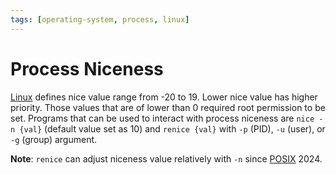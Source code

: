 ```yaml
---
tags: [operating-system, process, linux]
---
```


# Process Niceness

[Linux](202204081225.md) defines nice value range from -20 to 19. Lower nice
value has higher priority. Those values that are of lower than 0 required root
permission to be set. Programs that can be used to interact with process
niceness are `nice -n {val}` (default value set as 10) and `renice {val}` with
`-p` (PID), `-u` (user), or `-g` (group) argument.

**Note**: `renice` can adjust niceness value relatively with `-n` since
[POSIX](202307131648.md) 2024.
